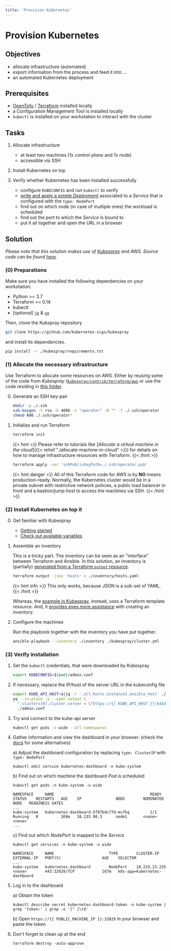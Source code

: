 ```yaml
---
title: 'Provision Kubernetes'
---
```



Provision Kubernetes
====================


## Objectives

* allocate infrastructure (automated)
* export information from the process and feed it into ...
* an automated Kubernetes deployment


## Prerequisites

* [OpenTofu](https://opentofu.org/docs/cli/) / [Terraform](https://learn.hashicorp.com/tutorials/terraform/install-cli) installed locally
* a Configuration Management Tool is installed locally
* `kubectl` is installed on your workstation to interact with the cluster


## Tasks

1. Allocate infrastructure

    * at least two machines (1x *control-plane* and 1x *node*)
    * accessible via SSH

2. Install Kubernetes on top

3. Verify whether Kubernetes has been installed successfully

    * configure `KUBECONFIG` and run `kubectl` to verify
    * [write and apply a simple *Deployment*](https://kubernetes.io/docs/tasks/run-application/run-stateless-application-deployment/#creating-and-exploring-an-nginx-deployment)
      associated to a *Service* that is configured with the `type: NodePort`
    * find out on which node (in case of multiple ones) the workload is scheduled
    * find out the port to which the *Service* is bound to
    * put it all together and open the URL in a browser


## Solution

*Please note that this solution makes use of [Kubespray](https://github.com/kubernetes-sigs/kubespray)
and AWS. Source code can be found
[here](https://github.com/lucendio/lecture-devops-code/tree/master/tutorials/10_provision-kubernetes).*


### (0) Preparations

Make sure you have installed the following dependencies on your workstation:

* Python >= 3.7
* Terraform >= 0.14
* kubectl
* *[optional]* [`jq`](https://stedolan.github.io/jq/download/) & [`yq`](https://kislyuk.github.io/yq/)

Then, clone the Kubspray repository

```bash
git clone https://github.com/kubernetes-sigs/kubespray
```

and install its dependencies.

```bash
pip install -r ./kubespray/requirements.txt
```


### (1) Allocate the necessary infrastructure

Use Terraform to allocate some resources on AWS. Either by reusing some of the code from
*Kubespray* ([`kubespray/contrib/terraform/aws`](https://github.com/kubernetes-sigs/kubespray/tree/master/contrib/terraform/aws)
or use the code residing in
[this folder](https://docs.ansible.com/ansible/latest/collections/community/general/docker_container_module.html).

0. Generate an SSH key-pair

    ```bash
    mkdir -p ./.ssh
    ssh-keygen -t rsa -b 4096 -C "operator" -N "" -f ./.ssh/operator
    chmod 600 ./.ssh/operator*
    ```

1. Initialize and run Terraform

    ```bash
    terraform init
    ```
    {{< hint >}}
Please refer to tutorials like [*Allocate a virtual machine in the cloud*]({{< relref "./allocate-machine-in-cloud" >}})
for details on how to manage infrastructure resources with Terraform.
    {{< /hint >}}

    ```bash
    terraform apply -var 'sshPublicKeyPath=./.ssh/operator.pub'
    ```

    {{< hint danger >}}
All of this Terraform code for AWS is by __NO__ means production-ready. Normally, the Kubernetes cluster
would be in a private subnet with restrictive network policies, a public load balancer in front and a bastion/jump
host to access the machines via SSH.
    {{< /hint >}}


### (2) Install Kubernetes on top it

0. Get familiar with Kubespray

    * [Getting started](https://github.com/kubernetes-sigs/kubespray/tree/a923f4e7c0692229c442b07a531bfb5fc41a23f9/docs/getting-started.md#building-your-own-inventory)
    * [Check out available variables](https://github.com/kubernetes-sigs/kubespray/tree/a923f4e7c0692229c442b07a531bfb5fc41a23f9/inventory/sample)

1. Assemble an inventory

    This is a tricky part. The inventory can be seen as an "interface" between Terraform and Ansible. In this
    solution, an inventory is (partially)
   [generated from a Terraform `output` resource](https://docs.ansible.com/ansible/latest/collections/community/docker/docker_container_module.html).
    ```bash
    terraform output -json 'hosts' > ./inventory/hosts.yaml
    ```
    {{< hint info >}}
This only works, because JSON is a sub-set of YAML.
    {{< /hint >}}   

    Whereas, the [example in Kubespray](https://github.com/kubernetes-sigs/kubespray/blob/a923f4e7c0692229c442b07a531bfb5fc41a23f9/contrib/terraform/aws/templates/inventory.tpl),
    instead, uses a Terraform template resource. And, it [provides even more assistance](https://github.com/kubernetes-sigs/kubespray/blob/master/docs/getting-started.md#building-your-own-inventory)
    with creating an inventory.

2. Configure the machines

    Run the playbook together with the inventory you have put together.
    ```bash
    ansible-playbook --inventory ./inventory ./kubespray/cluster.yml
    ```
 

### (3) Verify installation

1. Set the `kubectl` credentials, that were downloaded by Kubespray  
    
    ```bash
    export KUBECONFIG=$(pwd)/admin.conf
    ```

2. If necessary, replace the IP/host of the server URL in the kubeconfig file   

    ```bash
    export KUBE_API_HOST=$(jq -r '.all.hosts.instance1.ansible_host' ./inventory/hosts.yaml)
    yq --in-place -y --yaml-output \
      ".clusters[0].cluster.server = \"https://{{ KUBE_API_HOST }}:6443\"" \
      ./admin.conf
    ```

3. Try and connect to the kube-api server

    ```bash
    kubectl get pods -o wide --all-namespaces
    ```

4. Gather information and view the dashboard in your browser. (check the
   [docs](https://github.com/kubernetes-sigs/kubespray/blob/18efdc2c51c5881c8647c06d02f8b505c5712876/docs/getting-started.md#accessing-kubernetes-dashboard)
   for some alternatives)

    a) Adjust the dashboard configuration by replacing `type: ClusterIP` with `type: NodePort`    
    ```shell
    kubectl edit service kubernetes-dashboard -n kube-system
    ```
   
    b) Find out on which machine the dashboard *Pod* is scheduled

    ```shell
    kubectl get pods -n kube-system -o wide
    ```
    ```
    NAMESPACE     NAME                                          READY   STATUS    RESTARTS   AGE    IP               NODE        NOMINATED NODE   READINESS GATES
    ...
    kube-system   kubernetes-dashboard-5f87bdc77d-mv7hq         1/1     Running   0          169m   10.233.90.3      node1       <none>           <none>
    ...
    ```
   
    c) Find out which *NodePort* is mapped to the *Service*

    ```shell
    kubectl get services -n kube-system -o wide
    ```
    ```
    NAMESPACE     NAME                        TYPE        CLUSTER-IP      EXTERNAL-IP   PORT(S)                  AGE    SELECTOR
    ...
    kube-system   kubernetes-dashboard        NodePort    10.233.23.235   <none>        443:32029/TCP            167m   k8s-app=kubernetes-dashboard
    ```

5. Log in to the dashboard

    a) Obtain the token
    ```shell
    kubectl describe secret kubernetes-dashboard-token -n kube-system | grep 'token:' | grep -o '[^ ]\+$'
    ```

    b) Open `https://{{ PUBLIC_MACHINE_IP }}:32029` in your browser and paste the token.


6. Don't forget to clean up at the end

    ```shell
    terraform destroy -auto-approve
    ```
